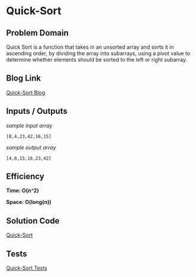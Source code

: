 # Quick-Sort

## Problem Domain

Quick Sort is a function that takes in an unsorted array and sorts it in ascending order, by dividing the array into subarrays, using a pivot value to determine whether elements should be sorted to the left or right subarray.

## Blog Link

[Quick-Sort Blog](./BLOG.md)

## Inputs / Outputs

*sample input array*

`[8,4,23,42,16,15]`

*sample output array*

`[4,8,15,16,23,42]`


## Efficiency

**Time: O(n^2)**

**Space: O(long(n))**

## Solution Code

[Quick-Sort](./quick-sort.js)


## Tests

[Quick-Sort Tests](./__tests__/quick-sort.test.js)  

